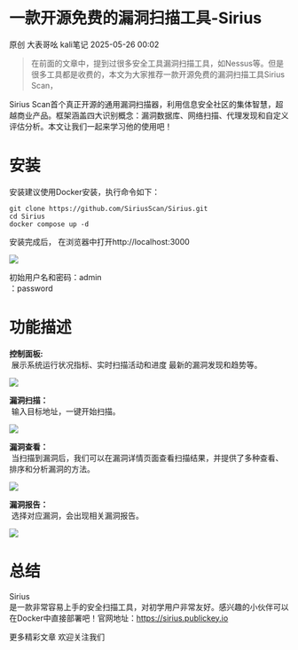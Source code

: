 #  一款开源免费的漏洞扫描工具-Sirius   
原创 大表哥吆  kali笔记   2025-05-26 00:02  
  
> 在前面的文章中，提到过很多安全工具漏洞扫描工具，如Nessus等。但是很多工具都是收费的，本文为大家推荐一款开源免费的漏洞扫描工具Sirius Scan，  
  
  
Sirius Scan首个真正开源的通用漏洞扫描器，利用信息安全社区的集体智慧，超越商业产品。框架涵盖四大识别概念：漏洞数据库、网络扫描、代理发现和自定义评估分析。本文让我们一起来学习他的使用吧！  
# 安装  
  
安装建议使用Docker安装，执行命令如下：  
```
git clone https://github.com/SiriusScan/Sirius.git
cd Sirius
docker compose up -d

```  
  
安装完成后， 在浏览器中打开http://localhost:3000  
  
![](https://mmbiz.qpic.cn/mmbiz_png/Xb3L3wnAiatj3nBeMqHRF8N2XlH0Fba5mjt4n6RcjStwYljULK2K3mgjIUXSUzABkGQfsRylZho3UjEOZzA10ug/640?wx_fmt=png&from=appmsg "")  
  
初始用户名和密码：admin  
：password  
# 功能描述  
  
**控制面板:**  
 展示系统运行状况指标、实时扫描活动和进度 最新的漏洞发现和趋势等。  
  
![](https://mmbiz.qpic.cn/mmbiz_gif/Xb3L3wnAiatj3nBeMqHRF8N2XlH0Fba5mpdbbMLFP6nfJPbBdPs9CmJjdPIG2uMAJ8nMFibBPNk0mx3pfkGSXKag/640?wx_fmt=gif&from=appmsg "")  
  
**漏洞扫描：**  
 输入目标地址，一键开始扫描。  
  
![](https://mmbiz.qpic.cn/mmbiz_png/Xb3L3wnAiatj3nBeMqHRF8N2XlH0Fba5mz1cCKjPsjxPPBMxDib59ARndtAU6U3xpEHLNWcTR7f1VgW8Ee0bLIEg/640?wx_fmt=png&from=appmsg "")  
  
**漏洞查看：**  
 当扫描到漏洞后，我们可以在漏洞详情页面查看扫描结果，并提供了多种查看、排序和分析漏洞的方法。  
  
![](https://mmbiz.qpic.cn/mmbiz_png/Xb3L3wnAiatj3nBeMqHRF8N2XlH0Fba5mdibBtVv81z95KXj2rTBEhvlSuhGCBLBnfnaZDZK9lJ3C2MfZvVHQ37Q/640?wx_fmt=png&from=appmsg "")  
  
**漏洞报告：**  
 选择对应漏洞，会出现相关漏洞报告。  
  
![](https://mmbiz.qpic.cn/mmbiz_png/Xb3L3wnAiatj3nBeMqHRF8N2XlH0Fba5mFwj5Lm1ILXpV3LBawaBWrUuicX0bfIRmFDOIsPiclI5n2FibFGDInet9w/640?wx_fmt=png&from=appmsg "")  
# 总结  
  
Sirius  
是一款非常容易上手的安全扫描工具，对初学用户非常友好。感兴趣的小伙伴可以在Docker中直接部署吧！官网地址：https://sirius.publickey.io  
  
更多精彩文章 欢迎关注我们  
  
  
  
